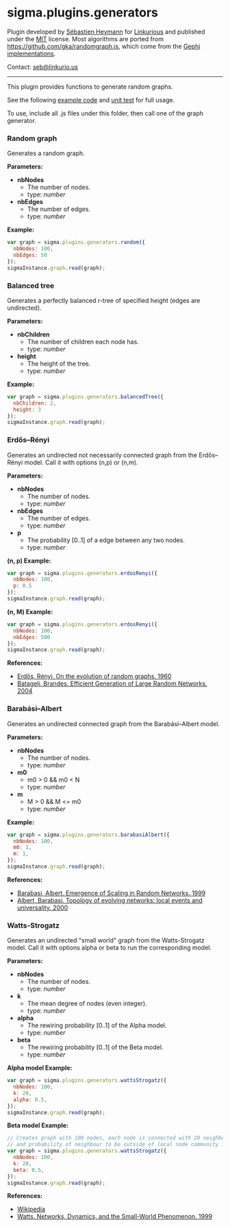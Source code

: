 sigma.plugins.generators
=====================

Plugin developed by [Sébastien Heymann](https://github.com/sheymann) for [Linkurious](https://github.com/Linkurious) and published under the [MIT](LICENSE) license. Most algorithms are ported from https://github.com/gka/randomgraph.js, which come from the [Gephi implementations](https://github.com/cbartosiak/gephi-plugins/tree/complex-generators/ComplexGeneratorPlugin/src/org/gephi/io/complexgenerator/plugin).

Contact: seb@linkurio.us

---

This plugin provides functions to generate random graphs.

See the following [example code](../../examples/plugin-generators.html) and [unit test](../../test/unit.plugins.generators.js) for full usage.

To use, include all .js files under this folder, then call one of the graph generator.

### Random graph

Generates a random graph.

**Parameters:**

 * **nbNodes**
   * The number of nodes.
   * type: *number*
 * **nbEdges**
   * The number of edges.
   * type: *number*

**Example:**

````javascript
var graph = sigma.plugins.generators.random({
  nbNodes: 100,
  nbEdges: 50
});
sigmaInstance.graph.read(graph);
````

### Balanced tree

Generates a perfectly balanced r-tree of specified height (edges are undirected).

**Parameters:**

 * **nbChildren**
   * The number of children each node has.
   * type: *number*
 * **height**
   * The height of the tree.
   * type: *number*

**Example:**

````javascript
var graph = sigma.plugins.generators.balancedTree({
  nbChildren: 2,
  height: 3
});
sigmaInstance.graph.read(graph);
````

### Erdős–Rényi

Generates an undirected not necessarily connected graph from the Erdős–Rényi model. Call it with options (n,p) or (n,m).

**Parameters:**

 * **nbNodes**
   * The number of nodes.
   * type: *number*
 * **nbEdges**
   * The number of edges.
   * type: *number*
 * **p**
   * The probability [0..1] of a edge between any two nodes.
   * type: *number*

**(n, p) Example:**

````javascript
var graph = sigma.plugins.generators.erdosRenyi({
  nbNodes: 100,
  p: 0.5
});
sigmaInstance.graph.read(graph);
````

**(n, M) Example:**

````javascript
var graph = sigma.plugins.generators.erdosRenyi({
  nbNodes: 100,
  nbEdges: 500
});
sigmaInstance.graph.read(graph);
````

**References:**
- [Erdős, Rényi. On the evolution of random graphs. 1960](http://www.math-inst.hu/~p_erdos/1960-10.pdf)
- [Batagelj, Brandes. Efficient Generation of Large Random Networks. 2004](http://algo.uni-konstanz.de/publications/bb-eglrn-05.pdf)

### Barabási–Albert

Generates an undirected connected graph from the Barabási–Albert model.

**Parameters:**

 * **nbNodes**
   * The number of nodes.
   * type: *number*
 * **m0**
   * m0 > 0 && m0 <  N
   * type: *number*
 * **m**
   * M  > 0 && M  <= m0
   * type: *number*

**Example:**

````javascript
var graph = sigma.plugins.generators.barabasiAlbert({
  nbNodes: 100,
  m0: 1,
  m: 1,
});
sigmaInstance.graph.read(graph);
````

**References:**
- [Barabasi, Albert. Emergence of Scaling in Random Networks. 1999](http://www.barabasilab.com/pubs/CCNR-ALB_Publications/199910-15_Science-Emergence/199910-15_Science-Emergence.pdf)
- [Albert, Barabasi. Topology of evolving networks: local events and universality. 2000](http://www.facweb.iitkgp.ernet.in/~niloy/COURSE/Spring2006/CNT/Resource/ba-model-2.pdf)

### Watts-Strogatz

Generates an undirected "small world" graph from the Watts-Strogatz model. Call it with options alpha or beta to run the corresponding model.

**Parameters:**

 * **nbNodes**
   * The number of nodes.
   * type: *number*
 * **k**
   * The mean degree of nodes (even integer).
   * type: *number*
 * **alpha**
   * The rewiring probability [0..1] of the Alpha model.
   * type: *number*
 * **beta**
   * The rewiring probability [0..1] of the Beta model.
   * type: *number*

**Alpha model Example:**

````javascript
var graph = sigma.plugins.generators.wattsStrogatz({
  nbNodes: 100,
  k: 20,
  alpha: 0.5,
});
sigmaInstance.graph.read(graph);
````

**Beta model Example:**

````javascript
// Creates graph with 100 nodes, each node is connected with 20 neighbours,
// and probability of neighbour to be outside of local node community is 1%.
var graph = sigma.plugins.generators.wattsStrogatz({
  nbNodes: 100,
  k: 20,
  beta: 0.5,
});
sigmaInstance.graph.read(graph);
````

**References:**
- [Wikipedia](http://en.wikipedia.org/wiki/Watts_and_Strogatz_model)
- [Watts. Networks, Dynamics, and the Small-World Phenomenon. 1999](http://www.cc.gatech.edu/~mihail/D.8802readings/watts-swp.pdf)
